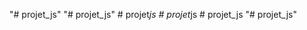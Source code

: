 "# projet_js" 
"# projet_js" 
#   p r o j e t _ j s  
 #   p r o j e t _ j s  
 #   p r o j e t _ j s  
 "# projet_js" 
